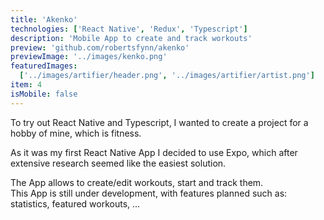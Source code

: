 ```yaml
---
title: 'Akenko'
technologies: ['React Native', 'Redux', 'Typescript']
description: 'Mobile App to create and track workouts'
preview: 'github.com/robertsfynn/akenko'
previewImage: '../images/kenko.png'
featuredImages:
  ['../images/artifier/header.png', '../images/artifier/artist.png']
item: 4
isMobile: false
---
```


To try out React Native and Typescript, I wanted to create a project for a hobby of mine, which is fitness.

As it was my first React Native App I decided to use Expo, which after extensive research seemed like the easiest solution.

The App allows to create/edit workouts, start and track them.<br/>
This App is still under development, with features planned such as: statistics, featured workouts, ...

